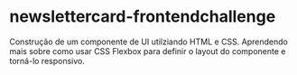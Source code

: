 # newslettercard-frontendchallenge
Construção de um componente de UI utilziando HTML e CSS. Aprendendo mais sobre como usar CSS Flexbox para definir o layout do componente e torná-lo responsivo.
